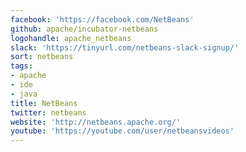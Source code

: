 ```yaml
---
facebook: 'https://facebook.com/NetBeans'
github: apache/incubator-netbeans
logohandle: apache_netbeans
slack: 'https://tinyurl.com/netbeans-slack-signup/'
sort: netbeans
tags:
- apache
- ide
- java
title: NetBeans
twitter: netbeans
website: 'http://netbeans.apache.org/'
youtube: 'https://youtube.com/user/netbeansvideos'
---
```

